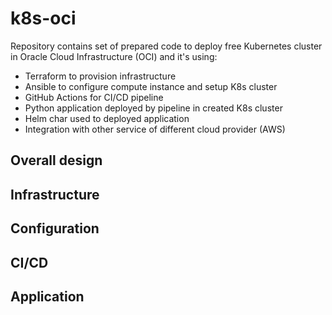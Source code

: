 # k8s-oci

Repository contains set of prepared code to deploy free Kubernetes cluster in Oracle Cloud Infrastructure (OCI) and it's using:
* Terraform to provision infrastructure
* Ansible to configure compute instance and setup K8s cluster
* GitHub Actions for CI/CD pipeline
* Python application deployed by pipeline in created K8s cluster
* Helm char used to deployed application
* Integration with other service of different cloud provider (AWS)

## Overall design

## Infrastructure

## Configuration

## CI/CD

## Application
